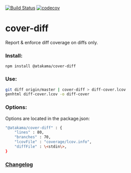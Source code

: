 [![Build Status](https://travis-ci.com/AtakamaLLC/cover-diff.svg?branch=master)](https://travis-ci.com/AtakamaLLC/cover-diff)
[![codecov](https://codecov.io/gh/AtakamaLLC/cover-diff/branch/master/graph/badge.svg)](https://codecov.io/gh/AtakamaLLC/cover-diff)

# cover-diff

Report & enforce diff coverage on diffs only.


### Install:

```
npm install @atakama/cover-diff
```


### Use:

```bash
git diff origin/master | cover-diff > diff-cover.lcov
genhtml diff-cover.lcov -o diff-cover
```

### Options:

Options are located in the package.json:

```bash
"@atakama/cover-diff" : {
    "lines" : 80,
    "branches" : 70,
    "lcovFile" : "coverage/lcov.info",
    "diffFile" : \<stdin\>,
}
```

### [Changelog](./CHANGELOG.md)

